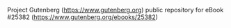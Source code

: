 Project Gutenberg (https://www.gutenberg.org) public repository for eBook #25382 (https://www.gutenberg.org/ebooks/25382)
